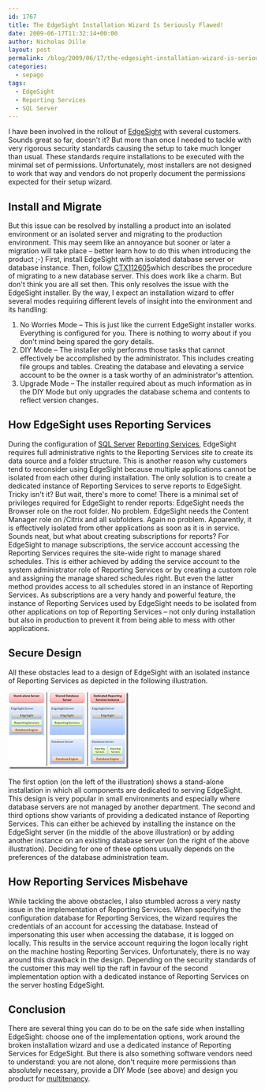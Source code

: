 ```yaml
---
id: 1767
title: The EdgeSight Installation Wizard Is Seriously Flawed!
date: 2009-06-17T11:32:14+00:00
author: Nicholas Dille
layout: post
permalink: /blog/2009/06/17/the-edgesight-installation-wizard-is-seriously-flawed/
categories:
  - sepago
tags:
  - EdgeSight
  - Reporting Services
  - SQL Server
---
```

I have been involved in the rollout of [EdgeSight](/blog/tags#edgesight/) with several customers. Sounds great so far, doesn't it? But more than once I needed to tackle with very rigorous security standards causing the setup to take much longer than usual. These standards require installations to be executed with the minimal set of permissions. Unfortunately, most installers are not designed to work that way and vendors do not properly document the permissions expected for their setup wizard.

<!--more-->

## Install and Migrate

But this issue can be resolved by installing a product into an isolated environment or an isolated server and migrating to the production environment. This may seem like an annoyance but sooner or later a migration will take place – better learn how to do this when introducing the product ;-) First, install EdgeSight with an isolated database server or database instance. Then, follow [CTX112605](http://support.citrix.com/static/oldkc/CTX112605.html)which describes the procedure of migrating to a new database server. This does work like a charm. But don't think you are all set then. This only resolves the issue with the EdgeSight installer. By the way, I expect an installation wizard to offer several modes requiring different levels of insight into the environment and its handling:

  1. No Worries Mode – This is just like the current EdgeSight installer works. Everything is configured for you. There is nothing to worry about if you don't mind being spared the gory details.
  2. DIY Mode – The installer only performs those tasks that cannot effectively be accomplished by the administrator. This includes creating file groups and tables. Creating the database and elevating a service account to be the owner is a task worthy of an administrator's attention.
  3. Upgrade Mode – The installer required about as much information as in the DIY Mode but only upgrades the database schema and contents to reflect version changes.

## How EdgeSight uses Reporting Services

During the configuration of [SQL Server](http://www.microsoft.com/sqlserver/2008/en/us/default.aspx) [Reporting Services](http://www.microsoft.com/sqlserver/2008/en/us/reporting.aspx), EdgeSight requires full administrative rights to the Reporting Services site to create its data source and a folder structure. This is another reason why customers tend to reconsider using EdgeSight because multiple applications cannot be isolated from each other during installation. The only solution is to create a dedicated instance of Reporting Services to serve reports to EdgeSight. Tricky isn't it? But wait, there's more to come! There is a minimal set of privileges required for EdgeSight to render reports: EdgeSight needs the Browser role on the root folder. No problem. EdgeSight needs the Content Manager role on /Citrix and all subfolders. Again no problem. Apparently, it is effectively isolated from other applications as soon as it is in service. Sounds neat, but what about creating subscriptions for reports? For EdgeSight to manage subscriptions, the service account accessing the Reporting Services requires the site-wide right to manage shared schedules. This is either achieved by adding the service account to the system administrator role of Reporting Services or by creating a custom role and assigning the manage shared schedules right. But even the latter method provides access to all schedules stored in an instance of Reporting Services. As subscriptions are a very handy and powerful feature, the instance of Reporting Services used by EdgeSight needs to be isolated from other applications on top of Reporting Services – not only during installation but also in production to prevent it from being able to mess with other applications.

## Secure Design

All these obstacles lead to a design of EdgeSight with an isolated instance of Reporting Services as depicted in the following illustration.

[![Edgesight installation options](/assets/2009/06/edgesightimplementationoptions.png)](/assets/2009/06/edgesightimplementationoptions.png)

The first option (on the left of the illustration) shows a stand-alone installation in which all components are dedicated to serving EdgeSight. This design is very popular in small environments and especially where database servers are not managed by another department. The second and third options show variants of providing a dedicated instance of Reporting Services. This can either be achieved by installing the instance on the EdgeSight server (in the middle of the above illustration) or by adding another instance on an existing database server (on the right of the above illustration). Deciding for one of these options usually depends on the preferences of the database administration team.

## How Reporting Services Misbehave

While tackling the above obstacles, I also stumbled across a very nasty issue in the implementation of Reporting Services. When specifying the configuration database for Reporting Services, the wizard requires the credentials of an account for accessing the database. Instead of impersonating this user when accessing the database, it is logged on locally. This results in the service account requiring the logon locally right on the machine hosting Reporting Services. Unfortunately, there is no way around this drawback in the design. Depending on the security standards of the customer this may well tip the raft in favour of the second implementation option with a dedicated instance of Reporting Services on the server hosting EdgeSight.

## Conclusion

There are several thing you can do to be on the safe side when installing EdgeSight: choose one of the implementation options, work around the broken installation wizard and use a dedicated instance of Reporting Services for EdgeSight. But there is also something software vendors need to understand: you are not alone, don't require more permissions than absolutely necessary, provide a DIY Mode (see above) and design you product for [multitenancy](http://en.wikipedia.org/wiki/Multitenancy).
